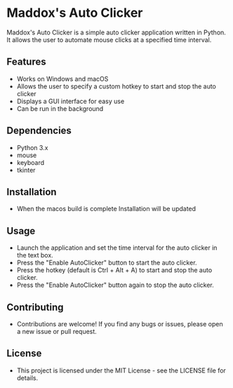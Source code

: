 # Maddox's Auto Clicker
Maddox's Auto Clicker is a simple auto clicker application written in Python. It allows the user to automate mouse clicks at a specified time interval.
## Features
- Works on Windows and macOS
- Allows the user to specify a custom hotkey to start and stop the auto clicker
- Displays a GUI interface for easy use
- Can be run in the background
## Dependencies
- Python 3.x
- mouse
- keyboard
- tkinter
## Installation
- When the macos build is complete Installation will be updated
## Usage
- Launch the application and set the time interval for the auto clicker in the text box.
- Press the "Enable AutoClicker" button to start the auto clicker.
- Press the hotkey (default is Ctrl + Alt + A) to start and stop the auto clicker.
- Press the "Enable AutoClicker" button again to stop the auto clicker.
## Contributing
- Contributions are welcome! If you find any bugs or issues, please open a new issue or pull request.
## License
- This project is licensed under the MIT License - see the LICENSE file for details.
